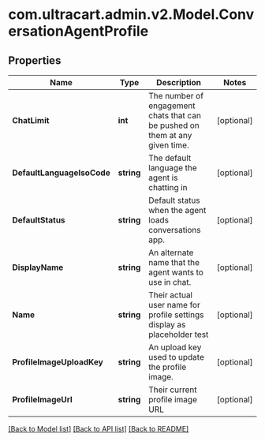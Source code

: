 
# com.ultracart.admin.v2.Model.ConversationAgentProfile

## Properties

Name | Type | Description | Notes
------------ | ------------- | ------------- | -------------
**ChatLimit** | **int** | The number of engagement chats that can be pushed on them at any given time. | [optional] 
**DefaultLanguageIsoCode** | **string** | The default language the agent is chatting in | [optional] 
**DefaultStatus** | **string** | Default status when the agent loads conversations app. | [optional] 
**DisplayName** | **string** | An alternate name that the agent wants to use in chat. | [optional] 
**Name** | **string** | Their actual user name for profile settings display as placeholder test | [optional] 
**ProfileImageUploadKey** | **string** | An upload key used to update the profile image. | [optional] 
**ProfileImageUrl** | **string** | Their current profile image URL | [optional] 

[[Back to Model list]](../README.md#documentation-for-models)
[[Back to API list]](../README.md#documentation-for-api-endpoints)
[[Back to README]](../README.md)

